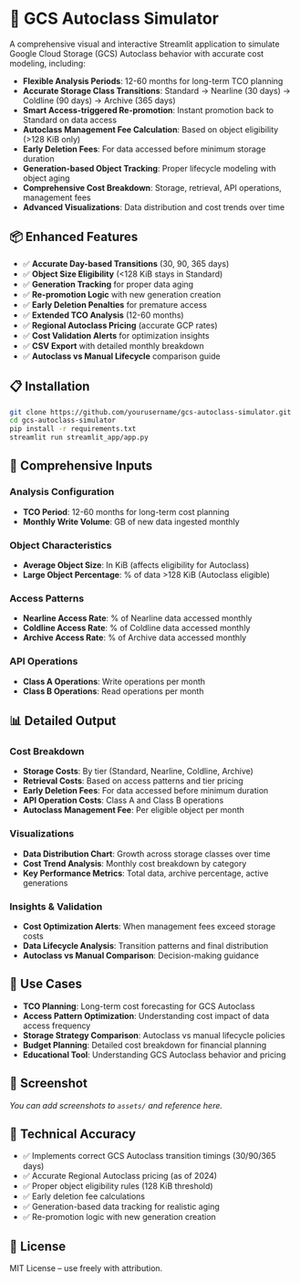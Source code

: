 
# 🚀 GCS Autoclass Simulator

A comprehensive visual and interactive Streamlit application to simulate Google Cloud Storage (GCS) Autoclass behavior with accurate cost modeling, including:

- **Flexible Analysis Periods**: 12-60 months for long-term TCO planning
- **Accurate Storage Class Transitions**: Standard → Nearline (30 days) → Coldline (90 days) → Archive (365 days)
- **Smart Access-triggered Re-promotion**: Instant promotion back to Standard on data access
- **Autoclass Management Fee Calculation**: Based on object eligibility (>128 KiB only)
- **Early Deletion Fees**: For data accessed before minimum storage duration
- **Generation-based Object Tracking**: Proper lifecycle modeling with object aging
- **Comprehensive Cost Breakdown**: Storage, retrieval, API operations, management fees
- **Advanced Visualizations**: Data distribution and cost trends over time

## 📦 Enhanced Features

- ✅ **Accurate Day-based Transitions** (30, 90, 365 days)
- ✅ **Object Size Eligibility** (<128 KiB stays in Standard)
- ✅ **Generation Tracking** for proper data aging
- ✅ **Re-promotion Logic** with new generation creation
- ✅ **Early Deletion Penalties** for premature access
- ✅ **Extended TCO Analysis** (12-60 months)
- ✅ **Regional Autoclass Pricing** (accurate GCP rates)
- ✅ **Cost Validation Alerts** for optimization insights
- ✅ **CSV Export** with detailed monthly breakdown
- ✅ **Autoclass vs Manual Lifecycle** comparison guide

## 📋 Installation

```bash
git clone https://github.com/yourusername/gcs-autoclass-simulator.git
cd gcs-autoclass-simulator
pip install -r requirements.txt
streamlit run streamlit_app/app.py
```

## 🧮 Comprehensive Inputs

### Analysis Configuration
- **TCO Period**: 12-60 months for long-term cost planning
- **Monthly Write Volume**: GB of new data ingested monthly

### Object Characteristics
- **Average Object Size**: In KiB (affects eligibility for Autoclass)
- **Large Object Percentage**: % of data >128 KiB (Autoclass eligible)

### Access Patterns
- **Nearline Access Rate**: % of Nearline data accessed monthly
- **Coldline Access Rate**: % of Coldline data accessed monthly  
- **Archive Access Rate**: % of Archive data accessed monthly

### API Operations
- **Class A Operations**: Write operations per month
- **Class B Operations**: Read operations per month

## 📊 Detailed Output

### Cost Breakdown
- **Storage Costs**: By tier (Standard, Nearline, Coldline, Archive)
- **Retrieval Costs**: Based on access patterns and tier pricing
- **Early Deletion Fees**: For data accessed before minimum duration
- **API Operation Costs**: Class A and Class B operations
- **Autoclass Management Fee**: Per eligible object per month

### Visualizations
- **Data Distribution Chart**: Growth across storage classes over time
- **Cost Trend Analysis**: Monthly cost breakdown by category
- **Key Performance Metrics**: Total data, archive percentage, active generations

### Insights & Validation
- **Cost Optimization Alerts**: When management fees exceed storage costs
- **Data Lifecycle Analysis**: Transition patterns and final distribution
- **Autoclass vs Manual Comparison**: Decision-making guidance

## 🎯 Use Cases

- **TCO Planning**: Long-term cost forecasting for GCS Autoclass
- **Access Pattern Optimization**: Understanding cost impact of data access frequency
- **Storage Strategy Comparison**: Autoclass vs manual lifecycle policies
- **Budget Planning**: Detailed cost breakdown for financial planning
- **Educational Tool**: Understanding GCS Autoclass behavior and pricing

## 📸 Screenshot

_You can add screenshots to `assets/` and reference here._

## 🔧 Technical Accuracy

- ✅ Implements correct GCS Autoclass transition timings (30/90/365 days)
- ✅ Accurate Regional Autoclass pricing (as of 2024)
- ✅ Proper object eligibility rules (128 KiB threshold)
- ✅ Early deletion fee calculations
- ✅ Generation-based data tracking for realistic aging
- ✅ Re-promotion logic with new generation creation

## 📜 License

MIT License – use freely with attribution.
